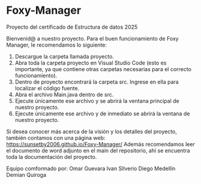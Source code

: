 # Foxy-Manager
Proyecto del certificado de Estructura de datos 2025

Bienvenid@ a nuestro proyecto.
Para el buen funcionamiento de Foxy Manager, le recomendamos lo siguiente:

1. Descargue la carpeta llamada proyecto.
2. Abra toda la carpeta proyecto en Visual Studio Code (esto es importante, ya que contiene otras carpetas necesarias para el correcto funcionamiento).
3. Dentro de proyecto encontrará la carpeta src. Ingrese en ella para localizar el código fuente.
4. Abra el archivo Main.java dentro de src.
5. Ejecute únicamente ese archivo y se abrirá la ventana principal de nuestro proyecto.
6. Ejecute únicamente ese archivo y de inmediato se abrirá la ventana de nuestro proyecto.

Si desea conocer más acerca de la visión y los detalles del proyecto, también contamos con una página web:
https://sunsetby2006.github.io/Foxy-Manager/
Además recomendamos leer el documento de word adjunto en el main del repositorio, ahí se encuentra toda la documentación del proyecto.

Equipo comformado por:
Omar Guevara
Ivan SIlverio
Diego Medellín
Demian Quiroga
